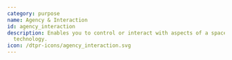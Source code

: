 ```yaml
---
category: purpose
name: Agency & Interaction
id: agency_interaction
description: Enables you to control or interact with aspects of a space or a
  technology. 
icon: /dtpr-icons/agency_interaction.svg
---
```

